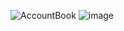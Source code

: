 ![AccountBook](https://github.com/net7281/AccountBook/assets/33312138/cbe8fa1a-6f27-446a-b454-54495a4eee4d)
![image](https://github.com/net7281/AccountBook/assets/33312138/cf497a28-7872-43c5-8219-15eaa6a1b373)
